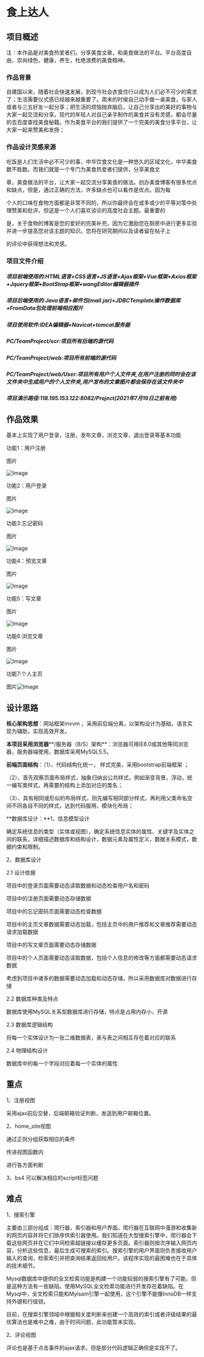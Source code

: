 # 食上达人

## 项目概述

注：本作品是对美食热爱者们，分享美食文章，和美食做法的平台。平台高度自由，崇尚绿色，健康，养生，杜绝浪费的美食精神。

### 作品背景

   自建国以来，随着社会快速发展，到现今社会衣食住行以成为人们必不可少的需求了；生活需要仪式感已经越来越重要了。周末的时侯自己动手做一桌美食，与家人或者与三五好友一起分享；把生活的烦恼抛弃脑后，让自己分享出的美好的事物与大家一起交流和分享。现代的年轻人对自己亲手制作的美食并没有灵感，都会尽量的去百度查找美食秘籍。作为美食平台的我们提供了一个完美的美食分享平台，让大家一起来赞美和发扬；

### 作品设计灵感来源

​    吃饭是人们生活中必不可少的事，中华饮食文化是一种悠久的区域文化，中华美食数不胜数。而我们就是一个专门为美食热爱者们提供，分享美食文

章，美食做法的平台，让大家一起交流分享美食的做法。创办美食博客有很多优点和缺点，但是，通过正确的方法，许多缺点也可以看作是优点。因为每

个人的口味在食物方面都是非常不同的，所以你最终会在或多或少的平等对策中处理赞美和批评，但这是一个人们喜欢谈论的高度社会主题。最重要的

是，关于食物的博客是您的爱好的完美补充，因为它激励您在厨房中进行更多实验并进一步提高您对该主题的知识。您将在研究期间以及读者留在帖子上

的评论中获得想法和灵感。

### 项目文件介绍

##### 项目前端使用的:HTML语言+CSS语言+JS语言+Ajax框架+Vue框架+Axios框架+Jquery框架+BootStrap框架+wangEditor编辑器插件

##### 项目后端使用的:Java语言+邮件包(mail.jar)+JDBCTemplate操作数据库+FromData包处理前端相应图片

##### 项目使用软件:IDEA编辑器+Navicat+tomcat服务器

##### PC/TeamProject/scr:项目所有后端的源代码

##### PC/TeamProject/web:项目所有前端的源代码

##### PC/TeamProject/web/User:项目所有用户个人文件夹,在用户注册的同时会在该文件夹中生成用户的个人文件夹,用户发布的文章图片都会保存在该文件夹中

##### 项目演示路径:118.195.153.122:8082/Project(2021年7月19日之前有用)

## 作品效果

基本上实现了用户登录，注册，发布文章，浏览文章，退出登录等基本功能

功能1：用户注册

图片

![Image](https://github.com/HKRedSuns/TrainingGroup/blob/main/ART/Introduce_img/01.png)

功能2：用户登录

图片

![Image](https://github.com/HKRedSuns/TrainingGroup/blob/main/ART/Introduce_img/02.png)

功能3:忘记密码

图片

![Image](https://github.com/HKRedSuns/TrainingGroup/blob/main/ART/Introduce_img/03.png)

功能4：预览文章

图片

![Image](https://github.com/HKRedSuns/TrainingGroup/blob/main/ART/Introduce_img/06.png)

功能5：写文章

图片

![Image](https://github.com/HKRedSuns/TrainingGroup/blob/main/ART/Introduce_img/04.png)

功能6:浏览文章

图片

![Image](https://github.com/HKRedSuns/TrainingGroup/blob/main/ART/Introduce_img/05.png)

功能7:个人主页

图片![Image](https://github.com/HKRedSuns/TrainingGroup/blob/main/ART/Introduce_img/07.png)

## 设计思路

**核心架构思想**：网站框架mvvm ，采用前后端分离，以架构设计为基础，语言实现为辅助，实现高效开发。

**本项目采用浏览器****/服务器（B/S）架构**：浏览器可用IE8.0或其他等同浏览器，服务器端使用，数据库采用MySQL5.5。

**前端页面结构**：（1）、代码结构化统一， 样式完美，采用bootstrap前端框架 ；

​         （2）、首先观察页面布局样式，抽象归纳出公共样式，例如渐变背景，浮动，统一编写类样式，再需要的结构上添加对应的类名；

​         （3）、具有相同或形似的布局样式，则先编写相同部分样式，再利用父类命名空间不同各自不同的样式，达到代码服用，模块化布局；

**数据库设计：**1、信息模型设计

确定系统信息的类型（实体或视图），确定系统信息实体的属性、关键字及实体之间的联系，详细描述数据库和结构设计，数据元素及属性定义，数据关系模式，数据约束和限制。

2、数据库设计

2.1  设计依据

项目中的登录页面需要动态读取数据和动态检查用户名和密码

项目中的注册页面需要动态存储数据

项目中的忘记密码页面需要动态检查数据

项目中的主页文章数据需要动态加载，包括主页中的用户推荐和文章推荐需要动态请求加载数据

项目中的写文章页面需要动态存储数据

项目中的个人页面需要动态读取数据，包括个人信息的修改等方面都需要动态请求数据

考虑到项目中诸多的数据需要动态加载和动态存储，所以采用数据库对数据进行存储

2.2  数据库种类及特点

数据库使用MySQL关系型数据库进行存储，特点是占用内存小，开源

2.3  数据库逻辑结构

将每一个实体设计为一张二维数据表，表与表之间相互存在着对应的联系

2.4  物理结构设计

数据库中的每一个字段对应着每一个实体的属性

## 重点

1、注册视图

  采用ajax前后交替，后端邮箱验证判断，发送到用户邮箱位置。

 2、home_site视图

  通过正则分组获取相应的条件

  传进视图函数内

  进行各方面判断

 3、bs4 可以解决相应的script标签问题

## 难点

1、搜索引擎

  主要由三部分组成：爬行器，索引器和用户界面。爬行器在互联网中漫游和收集新的网页内容并将它们排序供索引器使用。我们知道在大型搜索引擎中，爬行器会下载这些网页并在它们中间检索超链接以缓存更多页面。索引器则按次序输入网页内容，分析这些信息，最后生成可搜索的索引。搜索引擎的用户界面则负责接收用户输入的查询，检索索引并把查询结果返回给用户。该程序实现的最困难也在于具体的技术细节。

  Mysql数据库中提供的全文检索功能是构建一个功能较弱的搜索引擎有了可能，但是这种方法有一些缺陷。使用MySQL全文检索功能进行开发存在着缺陷。在Mysql中，全文检索只能和Myisam引擎一起使用，这个引擎不能像InnoDB一样支持外键和行级锁。

  目前，在搜索引擎领域中根据相关度判断来创建一个高效的索引或者评级结果的最优算法也是难中之难，由于时间问题，此功能暂未实现。

 2、评论视图

  评论也是基于点击事件的ajax请求，但是部分代码逻辑正确但是实现不了。